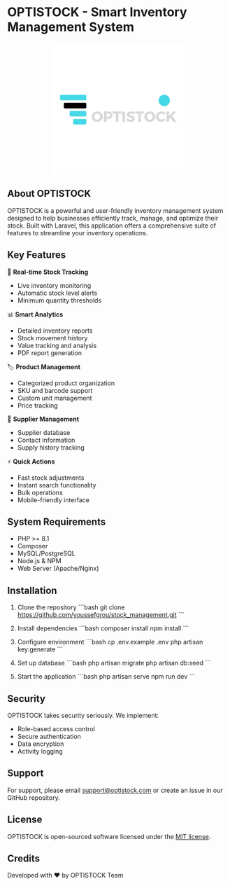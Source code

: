 # OPTISTOCK - Smart Inventory Management System

<p align="center">
<img src="public/images/stock-logo1.png" width="300" alt="OPTISTOCK Logo">
</p>

## About OPTISTOCK

OPTISTOCK is a powerful and user-friendly inventory management system designed to help businesses efficiently track, manage, and optimize their stock. Built with Laravel, this application offers a comprehensive suite of features to streamline your inventory operations.

## Key Features

🚀 **Real-time Stock Tracking**
- Live inventory monitoring
- Automatic stock level alerts
- Minimum quantity thresholds

📊 **Smart Analytics**
- Detailed inventory reports
- Stock movement history
- Value tracking and analysis
- PDF report generation

🏷️ **Product Management**
- Categorized product organization
- SKU and barcode support
- Custom unit management
- Price tracking

👥 **Supplier Management**
- Supplier database
- Contact information
- Supply history tracking

⚡ **Quick Actions**
- Fast stock adjustments
- Instant search functionality
- Bulk operations
- Mobile-friendly interface

## System Requirements

- PHP >= 8.1
- Composer
- MySQL/PostgreSQL
- Node.js & NPM
- Web Server (Apache/Nginx)

## Installation

1. Clone the repository
\`\`\`bash
git clone https://github.com/youssefgrou/stock_management.git
\`\`\`

3. Install dependencies
\`\`\`bash
composer install
npm install
\`\`\`

4. Configure environment
\`\`\`bash
cp .env.example .env
php artisan key:generate
\`\`\`

5. Set up database
\`\`\`bash
php artisan migrate
php artisan db:seed
\`\`\`

6. Start the application
\`\`\`bash
php artisan serve
npm run dev
\`\`\`

## Security

OPTISTOCK takes security seriously. We implement:
- Role-based access control
- Secure authentication
- Data encryption
- Activity logging

## Support

For support, please email support@optistock.com or create an issue in our GitHub repository.

## License

OPTISTOCK is open-sourced software licensed under the [MIT license](https://opensource.org/licenses/MIT).

## Credits

Developed with ❤️ by OPTISTOCK Team 

